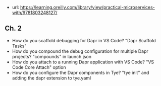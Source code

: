 
- url: https://learning.oreilly.com/library/view/practical-microservices-with/9781803248127/


## Ch. 2

-   How do you scaffold debugging for Dapr in VS Code? "Dapr Scaffold Tasks"
-   How do you compound the debug configuration for multiple Dapr projects? "compounds" in launch.json
-   How do you attach to a running Dapr application with VS Code? "VS Code Core Attach" option
-   How do you configure the Dapr components in Tye? "tye init" and adding the dapr extension to tye.yaml
